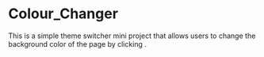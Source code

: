 # Colour_Changer
This is a simple theme switcher mini project that allows users to change the background color of the page by clicking .

